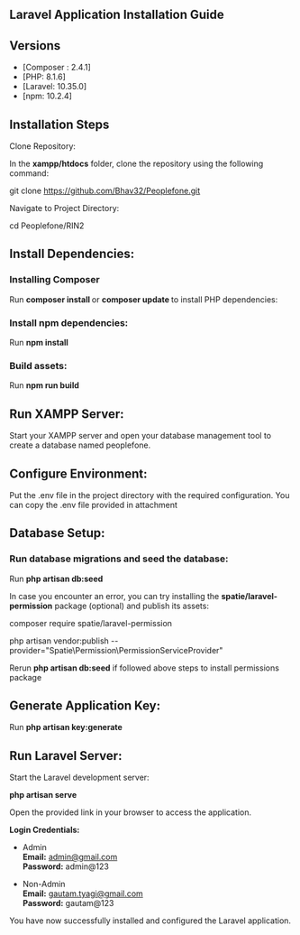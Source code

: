 ## Laravel Application Installation Guide

## Versions
- [Composer : 2.4.1]
- [PHP: 8.1.6]
- [Laravel: 10.35.0]
- [npm: 10.2.4]

## Installation Steps
Clone Repository:

In the <strong>xampp/htdocs</strong> folder, clone the repository using the following command:

git clone <a href="https://github.com/Bhav32/Peoplefone.git"> https://github.com/Bhav32/Peoplefone.git </a>

Navigate to Project Directory:

cd Peoplefone/RIN2

## Install Dependencies:
<h3> Installing Composer </h3>

Run <b> composer install </b> or <b> composer update </b> to install PHP dependencies:

<h3> Install npm dependencies: </h3>

Run <b>npm install</b>

<h3> Build assets: </h3>

Run <b>npm run build</b>

## Run XAMPP Server:
Start your XAMPP server and open your database management tool to create a database named peoplefone.

## Configure Environment:
Put the .env file in the project directory with the required configuration. You can copy the .env file provided in attachment

## Database Setup:
<h3> Run database migrations and seed the database: </h3>

Run <b>php artisan db:seed</b>

In case you encounter an error, you can try installing the <b>spatie/laravel-permission</b> package (optional) and publish its assets:

composer require spatie/laravel-permission

php artisan vendor:publish --provider="Spatie\Permission\PermissionServiceProvider"

Rerun <b>php artisan db:seed</b> if followed above steps to install permissions package

## Generate Application Key:
Run <b>php artisan key:generate</b>

## Run Laravel Server:
Start the Laravel development server:

<b>php artisan serve</b>

Open the provided link in your browser to access the application.

<b>Login Credentials:</b>

- Admin <br>
  <b>Email:</b> admin@gmail.com <br>
  <b>Password:</b> admin@123 <br>

- Non-Admin <br>
  <b>Email:</b> gautam.tyagi@gmail.com <br>
  <b>Password:</b> gautam@123 <br>

You have now successfully installed and configured the Laravel application.

